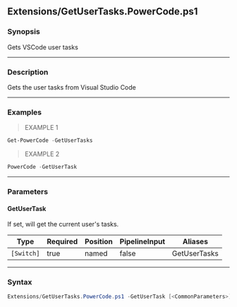 Extensions/GetUserTasks.PowerCode.ps1
-------------------------------------




### Synopsis
Gets VSCode user tasks



---


### Description

Gets the user tasks from Visual Studio Code



---


### Examples
> EXAMPLE 1

```PowerShell
Get-PowerCode -GetUserTasks
```
> EXAMPLE 2

```PowerShell
PowerCode -GetUserTask
```


---


### Parameters
#### **GetUserTask**

If set, will get the current user's tasks.






|Type      |Required|Position|PipelineInput|Aliases     |
|----------|--------|--------|-------------|------------|
|`[Switch]`|true    |named   |false        |GetUserTasks|





---


### Syntax
```PowerShell
Extensions/GetUserTasks.PowerCode.ps1 -GetUserTask [<CommonParameters>]
```
